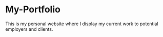 # My-Portfolio
This is my personal website where I display my current work to potential employers and clients.
